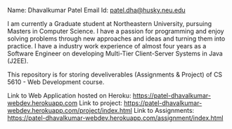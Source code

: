 Name: Dhavalkumar Patel
Email Id: patel.dha@husky.neu.edu

I am currently a Graduate student at Northeastern University, pursuing Masters in Computer Science. I have a passion for programming and enjoy solving problems through new approaches and ideas and turning them into practice.
I have a industry work experience of almost four years as a Software Engineer on developing Multi-Tier Client-Server Systems in Java (J2EE).

This repository is for storing develiverables (Assignments & Project) of CS 5610 - Web Development course.

Link to Web Application hosted on Heroku: https://patel-dhavalkumar-webdev.herokuapp.com
Link to project: https://patel-dhavalkumar-webdev.herokuapp.com/project/index.html
Link to Assignments: https://patel-dhavalkumar-webdev.herokuapp.com/assignment/index.html
